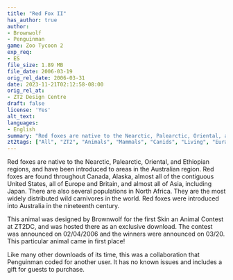 ```yaml
---
title: "Red Fox II"
has_author: true
author:
- Brownwolf
- Penguinman
game: Zoo Tycoon 2
exp_req:
- ES
file_size: 1.89 MB
file_date: 2006-03-19
orig_rel_date: 2006-03-31
date: 2023-11-21T02:12:58-08:00
orig_rel_at: 
- ZT2 Design Centre
draft: false
license: 'Yes'
alt_text:
languages:
- English
summary: "Red foxes are native to the Nearctic, Palearctic, Oriental, and Ethiopian regions, and have been introduced to areas in the Australian region."
zt2tags: ["All", "ZT2", "Animals", "Mammals", "Canids", "Living", "Eurasian", "Endangered Species"]
---
```

Red foxes are native to the Nearctic, Palearctic, Oriental, and Ethiopian regions, and have been introduced to areas in the Australian region. Red foxes are found throughout Canada, Alaska, almost all of the contiguous United States, all of Europe and Britain, and almost all of Asia, including Japan. There are also several populations in North Africa. They are the most widely distributed wild carnivores in the world. Red foxes were introduced into Australia in the nineteenth century.

This animal was designed by Brownwolf for the first Skin an Animal Contest at ZT2DC, and was hosted there as an exclusive download. The contest was announced on 02/04/2006 and the winners were announced on 03/20. This particular animal came in first place!

Like many other downloads of its time, this was a collaboration that Penguinman coded for another user. It has no known issues and includes a gift for guests to purchase.